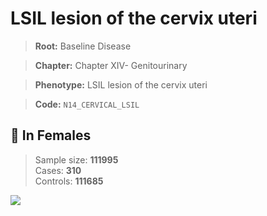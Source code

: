 # LSIL lesion of the cervix uteri

> **Root:** Baseline Disease  

> **Chapter:** Chapter XIV- Genitourinary  

> **Phenotype:** LSIL lesion of the cervix uteri  

> **Code:** `N14_CERVICAL_LSIL`

## 👩 In Females  
> Sample size: **111995**  
> Cases: **310**  
> Controls: **111685**
<img src="/Disease/Figures/ALL/Baseline/N14_CERVICAL_LSIL.png"/>
<CsvTable src="/Disease/Data/ALL/Baseline/LG_N14_CERVICAL_LSIL.csv" label="🔍 View full results" />

